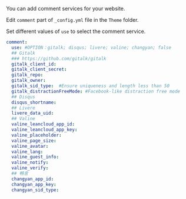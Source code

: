 You can add comment services for your website.

Edit `comment` part of `_config.yml` file in the `Theme` folder.

Set different values of `use` to select the comment service.

```YAML
comment:
  use: #OPTION：gitalk; disqus; livere; valine; changyan; false
  ## Gitalk
  ### https://github.com/gitalk/gitalk
  gitalk_client_id: 
  gitalk_client_secret: 
  gitalk_repo: 
  gitalk_owner: 
  gitalk_sid_type:  #Ensure uniqueness and length less than 50
  gitalk_distractionFreeMode: #Facebook-like distraction free mode
  ## Disqus
  disqus_shortname:
  ## Livere
  livere_data_uid:
  ## Valine
  valine_leancloud_app_id:
  valine_leancloud_app_key:
  valine_placeholder:
  valine_page_size:
  valine_avatar:
  valine_lang:
  valine_guest_info:
  valine_notify:
  valine_verify:
  ## 畅言
  changyan_app_id:
  changyan_app_key:
  changyan_sid_type:
```